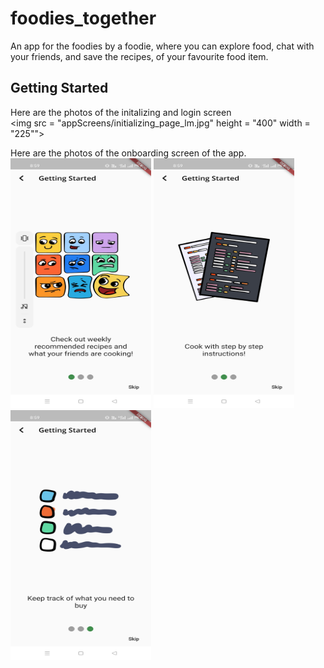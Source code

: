# foodies_together

An app for the foodies by a foodie, where you can explore food, chat with your friends, and save the recipes, of your favourite food item.

## Getting Started

Here are the photos of the initalizing and login screen
<br>
<img src = "appScreens/initializing_page_lm.jpg" height = "400" width = "225"">

Here are the photos of the onboarding screen of the app.
<br>
<img src = "appScreens/onboarding_one_lm.jpg" height = "400" width = "225">
<img src = "appScreens/onboarding_two.jpg" height = "400" width = "225">
<img src = "appScreens/onboarding_three.jpg" height = "400" width = "225">

